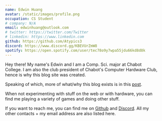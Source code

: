 ```yaml
---
name: Edwin Huang
avatar: /static/images/profile.png
occupation: CS Student
# company: N/A
email: edwinhuang@outlook.com
# twitter: https://twitter.com/Twitter
# linkedin: https://www.linkedin.com
github: https://github.com/Atypics3
discord: https://www.discord.gg/KBEVUrZmW8
spotify: https://open.spotify.com/user/tec78o9y7wpa55jdu66kd8d8k
---
```


Hey there!
My name's Edwin and I am a Comp. Sci. major at Chabot College. I am also the club president of Chabot's Computer Hardware Club, hence is why this blog site was created.

Speaking of which, more of what/why this blog exists is in this [post](https://chcblog.vercel.app/blog/posts/intro).

When not experimenting with stuff on the web or with hardware, you can find me playing a variety of games and doing other stuff.

If you want to reach me, you can find me on [Github](https://github.com/Atypics3) and [Discord](https://www.discord.gg/KBEVUrZmW8). All my other contacts + my email address are also listed here.
